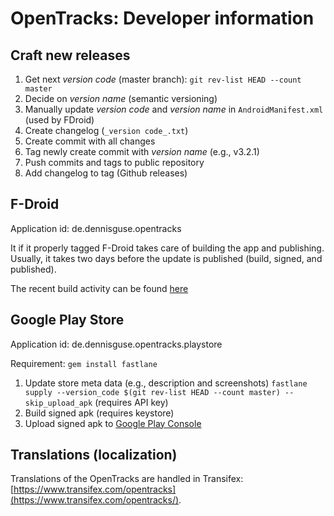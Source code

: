 # OpenTracks: Developer information

## Craft new releases

1. Get next _version code_ (master branch): `git rev-list HEAD --count master`
2. Decide on _version name_ (semantic versioning)
3. Manually update _version code_ and _version name_ in `AndroidManifest.xml` (used by FDroid)
4. Create changelog (`_version code_.txt`)
5. Create commit with all changes
6. Tag newly create commit with _version name_ (e.g., v3.2.1)
7. Push commits and tags to public repository
8. Add changelog to tag (Github releases)

## F-Droid
Application id: de.dennisguse.opentracks

It if it properly tagged F-Droid takes care of building the app and publishing.
Usually, it takes two days before the update is published (build, signed, and published). 

The recent build activity can be found [here](https://f-droid.org/wiki/index.php?title=Special:RecentChanges&days=7&from=&hidebots=0&hideanons=1&hideliu=1&limit=500)

## Google Play Store
Application id: de.dennisguse.opentracks.playstore

Requirement: `gem install fastlane`

1. Update store meta data (e.g., description and screenshots)
   `fastlane supply --version_code $(git rev-list HEAD --count master) --skip_upload_apk`
   (requires API key)
2. Build signed apk
   (requires keystore)
3. Upload signed apk to [Google Play Console](https://play.google.com/apps/publish)

## Translations (localization)

Translations of the OpenTracks are handled in Transifex: [https://www.transifex.com/opentracks](https://www.transifex.com/opentracks/).